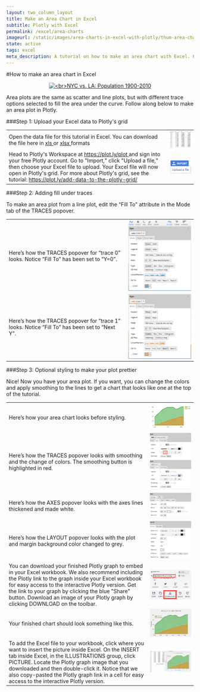 ```yaml
---
layout: two_column_layout
title: Make an Area Chart in Excel
subtitle: Plotly with Excel
permalink: /excel/area-charts
imageurl: /static/images/area-charts-in-excel-with-plotly/thum-area-charts-in-excel-with-plotly.png
state: active
tags: excel
meta_description: A tutorial on how to make an area chart with Excel. Plotly is the easiest and fastest way to make and share graphs online.
---
```


#How to make an area chart in Excel 

<div>
    <a href="https://plot.ly/~Dreamshot/564/" target="_blank" title="&lt;br&gt;NYC vs. LA: Population 1900-2010" style="display: block; text-align: center;"><img src="https://plot.ly/~Dreamshot/564.png" alt="&lt;br&gt;NYC vs. LA: Population 1900-2010" style="max-width: 100%;width: 800px;"  width="800" onerror="this.onerror=null;this.src='https://plot.ly/404.png';" /></a>
    <script data-plotly="Dreamshot:564" src="https://plot.ly/embed.js" async></script>
</div>

Area plots are the same as scatter and line plots, but with different trace options selected to fill the area under the curve. Follow along below to make an area plot in Plotly.

###Step 1: Upload your Excel data to Plotly's grid

<table>
<tbody>
<tr>
<td>
Open the data file for this tutorial in Excel. You can download the file here in
<a class="link--impt" href="https://www.dropbox.com/s/htpcd8vpljhfxlt/Area%20Chart%20Data%20copy.xls?raw=1" target="_blank">
xls
</a>
or
<a class="link--impt" href="https://www.dropbox.com/s/9kvlgzcteb0bull/Area%20Chart%20Data.xlsx?dl=0?raw=1" target="_blank">
xlsx
</a>
formats
</td>
<td>
<img alt="How to make an area chart with excel 17" src="/static/images/area-charts-in-excel-with-plotly/image17.png" title=""/>
</td>
</tr>
<tr>
<td>
Head to Plotly's Workspace at
<a class="link--impt" href="/plot">
https://plot.ly/plot
</a>
and sign into your free Plotly account. Go to "Import," click "Upload a file," then choose your Excel file to upload. Your Excel file will now open in Plotly's grid. For more about Plotly's grid, see the tutorial:
<a class="link--impt" href="/add-data-to-the-plotly-grid/">
https://plot.ly/add-data-to-the-plotly-grid/
</a>

</td>
<td>
<img alt="How to make an area chart with excel 12" src="/static/images/area-charts-in-excel-with-plotly/image12.png" title=""/>
</td>
</tr>
</tbody>
</table>

###Step 2: Adding fill under traces

To make an area plot from a line plot, edit the “Fill To” attribute in the Mode tab of the TRACES popover.

<table>
<tbody>
<tr>
<td>
Here’s how the
TRACES
popover for “trace 0” looks. Notice “Fill To” has been set to “Y=0”.
</td>
<td>
<img alt="How to make an area chart with excel 09" src="/static/images/area-charts-in-excel-with-plotly/image09.png" title=""/>
</td>
</tr>
<tr>
<td>
Here’s how the
TRACES
popover for “trace 1” looks. Notice “Fill To” has been set to “Next Y”.
</td>
<td>
<img alt="How to make an area chart with excel 04" src="/static/images/area-charts-in-excel-with-plotly/image04.png" title=""/>
</td>
</tr>
</tbody>
</table>

###Step 3: Optional styling to make your plot prettier

Nice! Now you have your area plot. If you want, you can change the colors and apply smoothing to the lines to get a chart that looks like one at the top of the tutorial.

<table>
<tbody>
<tr>
<td>
Here’s how your area chart looks before styling.
</td>
<td>
<img alt="How to make an area chart with excel 00" src="/static/images/area-charts-in-excel-with-plotly/image00.png" title=""/>
</td>
</tr>
<tr>
<td>
Here’s how the TRACES popover looks with smoothing and the change of colors. The smoothing button is highlighted in red.
</td>
<td>
<img alt="How to make an area chart with excel 06" src="/static/images/area-charts-in-excel-with-plotly/image06.png" title=""/>
<img alt="How to make an area chart with excel 02" src="/static/images/area-charts-in-excel-with-plotly/image02.png" title=""/>
</td>
</tr>
<tr>
<td>
Here’s how the
AXES
popover looks with the axes lines thickened and made white.
</td>
<td>
<img alt="How to make an area chart with excel 07" src="/static/images/area-charts-in-excel-with-plotly/image07.png" title=""/>
</td>
</tr>
<tr>
<td>
Here’s how the
LAYOUT
popover looks with the plot and margin background color changed to grey.
</td>
<td>
<img alt="How to make an area chart with excel 03" src="/static/images/area-charts-in-excel-with-plotly/image03.png" title=""/>
</td>
</tr>
<tr>
<td>
You can download your finished Plotly graph to embed in your Excel workbook. We also recommend including the Plotly link to the graph inside your Excel workbook for easy access to the interactive Plotly version. Get the link to your graph by clicking the blue "Share" button. Download an image of your Plotly graph by clicking
DOWNLOAD
on the toolbar.
</td>
<td>
<img alt="How to make an area chart with excel 14" src="/static/images/area-charts-in-excel-with-plotly/image14.png" title=""/>
<img alt="How to make an area chart with excel 13" src="/static/images/area-charts-in-excel-with-plotly/image13.png" title=""/>
</td>
</tr>
<tr>
<td>
Your finished chart should look something like this.
</td>
<td>
<img alt="How to make an area chart with excel 01" src="/static/images/area-charts-in-excel-with-plotly/image01.png" title=""/>
</td>
</tr>
<tr>
<td>
To add the Excel file to your workbook, click where you want to insert the picture inside Excel. On the
INSERT
tab inside Excel, in the
ILLUSTRATIONS
group, click
PICTURE.
Locate the Plotly graph image that you downloaded and then double-click it. Notice that we also copy-pasted the Plotly graph link in a cell for easy access to the interactive Plotly version.
</td>
<td>
<img alt="How to make an area chart with excel 18" src="/static/images/area-charts-in-excel-with-plotly/image18.png" title=""/>
</td>
</tr>
</tbody>
</table>
